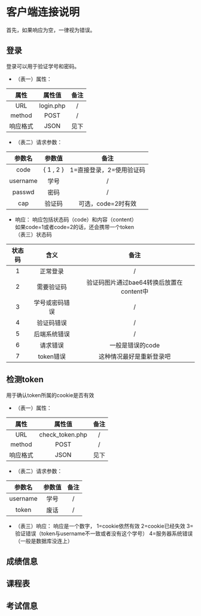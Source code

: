 # 客户端连接说明
首先，如果响应为空，一律视为错误。
## 登录
登录可以用于验证学号和密码。
- （表一）属性：

属性|属性值|备注
:---:|:---:|:---:
URL|login.php|/
method|POST|/
响应格式|JSON|见下
- （表二）请求参数：

参数名|参数值|备注
:---:|:---:|:---:
code|{ 1 , 2 }|1=直接登录，2=使用验证码
username|学号|/
passwd|密码|/
cap|验证码|可选，code=2时有效
- 响应：
响应包括状态码（code）和内容（content）  
如果code=1或者code=2的话，还会携带一个token  
（表三）状态码

状态码|含义|备注
:---:|:---:|:---:
1|正常登录|/
2|需要验证码|验证码图片通过bae64转换后放置在content中
3|学号或密码错误|/
4|验证码错误|/
5|后端系统错误|/
6|请求错误|一般是错误的code
7|token错误|这种情况最好是重新登录吧
## 检测token
用于确认token所属的cookie是否有效
- （表一）属性：

属性|属性值|备注
:---:|:---:|:---:
URL|check_token.php|/
method|POST|/
响应格式|JSON|见下
- （表二）请求参数：

参数名|参数值|备注
:---:|:---:|:---:
username|学号|/
token|废话|/
- （表三）响应：
响应是一个数字，
1=cookie依然有效
2=cookie已经失效
3=验证错误（token与username不一致或者没有这个学号）
4=服务器系统错误（一般是数据库没连上）
## 成绩信息


## 课程表


## 考试信息
